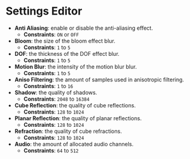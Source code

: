 # Settings Editor

- **Anti Aliasing**: enable or disable the anti-aliasing effect.
  - **Constraints**: `ON` or `OFF`
- **Bloom**: the size of the bloom effect blur.
  - **Constraints**: `1` to `5`
- **DOF**: the thickness of the DOF effect blur.
  - **Constraints**: `1` to `5`
- **Motion Blur**: the intensity of the motion blur blur.
  - **Constraints**: `1` to `5`
- **Aniso Filtering**: the amount of samples used in anisotropic filtering.
  - **Constraints**: `1` to `16`
- **Shadow**: the quality of shadows.
  - **Constraints**: `2048` to `16384`
- **Cube Reflection**: the quality of cube reflections.
  - **Constraints**: `128` to `1024`
- **Planar Reflection**: the quality of planar reflections.
  - **Constraints**: `128` to `1024`
- **Refraction**: the quality of cube refractions.
  - **Constraints**: `128` to `1024`
- **Audio**: the amount of allocated audio channels.
  - **Constraints**: `64` to `512`
